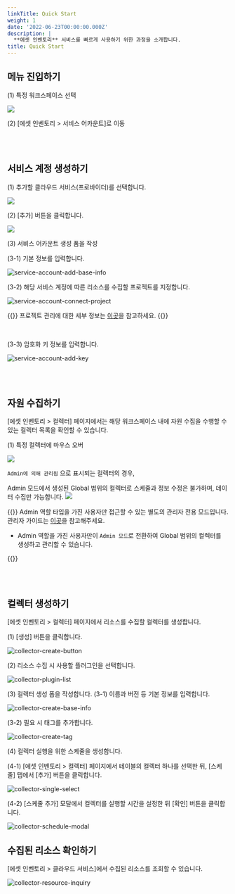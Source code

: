 ```yaml
---
linkTitle: Quick Start
weight: 1
date: '2022-06-23T00:00:00.000Z'
description: |
  **에셋 인벤토리** 서비스를 빠르게 사용하기 위한 과정을 소개합니다.
title: Quick Start
---
```


## 메뉴 진입하기

(1) 특정 워크스페이스 선택

![](/guides/admin/workspaces/move-to-workspace-ko.png)

(2) \[에셋 인벤토리 > 서비스 어카운트]로 이동

<br> <br>

## 서비스 계정 생성하기

(1) 추가할 클라우드 서비스(프로바이더)를 선택합니다.

![](/guides/service_account/service-account-select-provider-ko.png)

(2) \[추가] 버튼을 클릭합니다.

![](/guides/service_account/service-account-select-create-01-ko.png)

(3) 서비스 어카운트 생성 폼을 작성

(3-1) 기본 정보를 입력합니다.

![service-account-add-base-info](/ko/docs/guides/asset-inventory/quick-start-img/service-account-add-base-info.png)

(3-2) 해당 서비스 계정에 따른 리소스를 수집할 프로젝트를 지정합니다.

![service-account-connect-project](/ko/docs/guides/asset-inventory/quick-start-img/service-account-connect-project.png)

{{<alert>}}
프로젝트 관리에 대한 세부 정보는 [이곳](/ko/docs/guides/project/)을 참고하세요.
{{</alert>}}

<br>

(3-3) 암호화 키 정보를 입력합니다.

![service-account-add-key](/ko/docs/guides/asset-inventory/quick-start-img/service-account-add-key.png)

<br> <br>

## 자원 수집하기

\[에셋 인벤토리 > 컬렉터] 페이지에서는 해당 워크스페이스 내에 자원 수집을 수행할 수 있는 컬렉터 목록을 확인할 수 있습니다.

(1) 특정 컬렉터에 마우스 오버 

![](/guides/collector/collector-admin-only-03-ko.png)

`Admin에 의해 관리됨` 으로 표시되는 컬렉터의 경우, <br>

Admin 모드에서 생성된 Global 범위의 컬렉터로 스케줄과 정보 수정은 불가하며, 데이터 수집만 가능합니다. ![](/guides/collector/collector-admin-only-02-ko_.png)

{{<alert title="Admin 모드란 ?">}}
Admin 역할 타입을 가진 사용자만 접근할 수 있는 별도의 관리자 전용 모드입니다.
관리자 가이드는 [이곳](/ko/docs/guides/admin-mode/)을 참고해주세요.

* Admin 역할을 가진 사용자만이 `Admin 모드`로 전환하여 Global 범위의 컬렉터를 생성하고 관리할 수 있습니다.

{{</alert>}}

<br><br>

## 컬렉터 생성하기

\[에셋 인벤토리 > 컬렉터] 페이지에서 리소스를 수집할 컬렉터를 생성합니다.

(1) \[생성] 버튼을 클릭합니다.

![collector-create-button](/ko/docs/guides/asset-inventory/quick-start-img/collector-create-button.png)

(2) 리소스 수집 시 사용할 플러그인을 선택합니다.

![collector-plugin-list](/ko/docs/guides/asset-inventory/quick-start-img/collector-plugin-list.png)

(3) 컬렉터 생성 폼을 작성합니다.
(3-1) 이름과 버전 등 기본 정보를 입력합니다.

![collector-create-base-info](/ko/docs/guides/asset-inventory/quick-start-img/collector-create-base-info.png)

(3-2) 필요 시 태그를 추가합니다.

![collector-create-tag](/ko/docs/guides/asset-inventory/quick-start-img/collector-create-tag.png)

(4) 컬렉터 실행을 위한 스케줄을 생성합니다.

(4-1) \[에셋 인벤토리 > 컬렉터] 페이지에서 테이블의 컬렉터 하나를 선택한 뒤, \[스케줄] 탭에서 \[추가] 버튼을 클릭합니다.

![collector-single-select](/ko/docs/guides/asset-inventory/quick-start-img/collector-single-select.png)

(4-2) \[스케줄 추가] 모달에서 컬렉터를 실행할 시간을 설정한 뒤 \[확인] 버튼을 클릭합니다.

![collector-schedule-modal](/ko/docs/guides/asset-inventory/quick-start-img/collector-schedule-modal.png)

## 수집된 리소스 확인하기

\[에셋 인벤토리 > 클라우드 서비스]에서 수집된 리소스를 조회할 수 있습니다.

![collector-resource-inquiry](/ko/docs/guides/asset-inventory/quick-start-img/collector-resource-inquiry.png)
